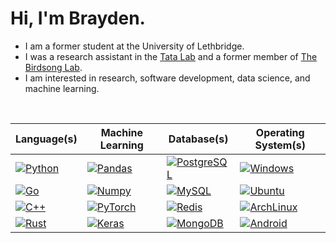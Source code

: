 # Hi, I'm Brayden.

- I am a former student at the University of Lethbridge.
- I was a research assistant in the [Tata Lab](https://tatalab.ca/) and a former member of [The Birdsong Lab](http://david-logue.squarespace.com/).
- I am interested in research, software development, data science, and machine learning.

<br>

| **Language(s)**      | **Machine Learning**  | **Database(s)**        | **Operating System(s)** |
| ----------------- | ------------------ | ------------------ | ------------------- |
| [![Python](https://img.shields.io/badge/Python-8ec07c?style=for-the-badge&logo=python&logoColor=fe8019&color=0D1117)](https://www.python.org/) | [![Pandas](https://img.shields.io/badge/Pandas-8ec07c?style=for-the-badge&logo=pandas&logoColor=fe8019&color=0D1117)](https://pandas.pydata.org/docs/index.html) | [![PostgreSQL](https://img.shields.io/badge/PostgreSQL-8ec07c?style=for-the-badge&logo=postgresql&logoColor=fe8019&color=0D1117)](https://www.postgresql.org/) | [![Windows](https://img.shields.io/badge/Windows-8ec07c?style=for-the-badge&logo=windows&logoColor=fe8019&color=0D1117)](https://www.microsoft.com/en-ca/windows/windows-11) |
| [![Go](https://img.shields.io/badge/Go-8ec07c?style=for-the-badge&logo=go&logoColor=fe8019&color=161B22)](https://go.dev/) | [![Numpy](https://img.shields.io/badge/Numpy-8ec07c?style=for-the-badge&logo=numpy&logoColor=fe8019&color=161B22)](https://numpy.org/) | [![MySQL](https://img.shields.io/badge/MySQL-8ec07c?style=for-the-badge&logo=mysql&logoColor=fe8019&color=161B22)](https://www.mysql.com/) | [![Ubuntu](https://img.shields.io/badge/Ubuntu-8ec07c?style=for-the-badge&logo=ubuntu&logoColor=fe8019&color=161B22)](https://ubuntu.com/) |
| [![C++](https://img.shields.io/badge/C++-8ec07c?style=for-the-badge&logo=cplusplus&logoColor=fe8019&color=0D1117)](https://isocpp.org/) | [![PyTorch](https://img.shields.io/badge/PyTorch-8ec07c?style=for-the-badge&logo=pytorch&logoColor=fe8019&color=0D1117)](https://pytorch.org/) | [![Redis](https://img.shields.io/badge/Redis-8ec07c?style=for-the-badge&logo=redis&logoColor=fe8019&color=0D1117)](https://redis.io/) | [![ArchLinux](https://img.shields.io/badge/ArchLinux-8ec07c?style=for-the-badge&logo=arch-linux&logoColor=fe8019&color=0D1117)](https://archlinux.org/) |
| [![Rust](https://img.shields.io/badge/Rust-8ec07c?style=for-the-badge&logo=rust&logoColor=fe8019&color=161B22)](https://www.rust-lang.org/) | [![Keras](https://img.shields.io/badge/Keras-8ec07c?style=for-the-badge&logo=keras&logoColor=fe8019&color=161B22)](https://keras.io/) | [![MongoDB](https://img.shields.io/badge/MongoDB-8ec07c?style=for-the-badge&logo=mongodb&logoColor=fe8019&color=161B22)](https://www.mongodb.com/) | [![Android](https://img.shields.io/badge/Android-8ec07c?style=for-the-badge&logo=android&logoColor=fe8019&color=161B22)](https://www.android.com/intl/en_ca/) |

